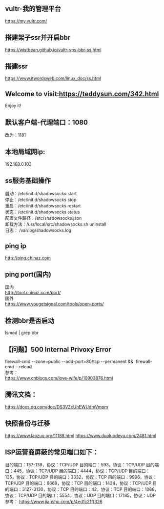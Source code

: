 ## vultr-我的管理平台  
https://my.vultr.com/  

## 搭建架子ssr并开启bbr  
https://wistbean.github.io/vultr-vps-bbr-ss.html  

## 搭建ssr  
https://www.itwordsweb.com/linux_doc/ss.html  

## Welcome to visit:https://teddysun.com/342.html  
Enjoy it!  

## 默认客户端-代理端口：1080  
改为：1181  

## 本地局域网ip:  
192.168.0.103  

## ss服务基础操作  
启动：/etc/init.d/shadowsocks start  
停止：/etc/init.d/shadowsocks stop  
重启：/etc/init.d/shadowsocks restart  
状态：/etc/init.d/shadowsocks status  
配置文件路径：/etc/shadowsocks.json  
卸载方法：/usr/local/src/shadowsocks.sh uninstall  
日志： /var/log/shadowsocks.log  

## ping ip  
http://ping.chinaz.com  

## ping port(国内)  
国内  
http://tool.chinaz.com/port/  
国外  
https://www.yougetsignal.com/tools/open-ports/  

## 检测bbr是否启动  
lsmod | grep bbr  

## 【问题】500 Internal Privoxy Error  
firewall-cmd --zone=public --add-port=80/tcp --permanent && &nbsp;firewall-cmd --reload  
参考：  
https://www.cnblogs.com/love-wife/p/10903876.html  

## 腾讯文档：
https://docs.qq.com/doc/DS3VZcUhEWUdmVmpm

## 快照备份与迁移
https://www.laozuo.org/11188.html
https://www.duoluodeyu.com/2481.html

## ISP运营商屏蔽的常见端口如下：
目的端口：137-139，协议：TCP/UDP
目的端口：593，协议：TCP/UDP
目的端口：445，协议：TCP/UDP
目的端口：4444，协议：TCP/UDP
目的端口：135，协议：TCP/UDP
目的端口：3332，协议：TCP
目的端口：9996，协议：TCP/UDP
目的端口：6669，协议：TCP
目的端口：1434，协议：TCP/UDP
目的端口：3127-3130，协议：TCP
目的端口：42，协议：TCP
目的端口：1068，协议：TCP/UDP
目的端口：5554，协议：UDP
目的端口：17185，协议：UDP
参考：
https://www.jianshu.com/p/4ed1c21ff326